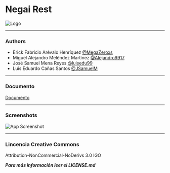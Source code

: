 # Negai Rest


![Logo](https://i.imgur.com/YnRSN3q.jpg)


-------
### Authors
- Erick Fabricio Arévalo Henríquez [@MegaZeroxs](https://github.com/MegaZeroxs)
- Miguel Alejandro Meléndez Martínez [@Alejandro9917](https://github.com/Alejandro9917)
- José Samuel Mena Reyes [@luisedu99](https://github.com/luisedu99)
- Luis Eduardo Cañas Santos [@JSamuelM](https://github.com/JSamuelM)


------
### Documento
[Documento](https://udbedu-my.sharepoint.com/:b:/g/personal/mm180363_alumno_udb_edu_sv/ERU_GPZ7mxpCoUs3nMlY-3YBFZ5hZZMWQuDjGFLFswQ8Lw?e=yy6Euy)


-------
### Screenshots
![App Screenshot](https://i.imgur.com/1s3IcBD.png)


-------
### Lincencia Creative Commons
Attribution-NonCommercial-NoDerivs 3.0 IGO

***Para más información leer el LICENSE.md***
